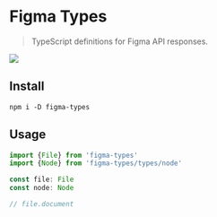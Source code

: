 # Figma Types

> TypeScript definitions for Figma API responses.

![](https://i.imgur.com/GI12SUm.gif)

## Install

```
npm i -D figma-types
```

## Usage

```ts
import {File} from 'figma-types'
import {Node} from 'figma-types/types/node'

const file: File
const node: Node

// file.document
```



